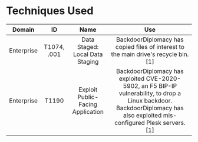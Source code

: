 # Techniques Used

| Domain | ID | Name  | Use |
|:------:|:--:|:-----:|:---:|
|Enterprise|T1074, .001|Data Staged: Local Data Staging|BackdoorDiplomacy has copied files of interest to the main drive's recycle bin.[1]|
Enterprise|T1190|Exploit Public-Facing Application|BackdoorDiplomacy has exploited CVE-2020-5902, an F5 BIP-IP vulnerability, to drop a Linux backdoor. BackdoorDiplomacy has also exploited mis-configured Plesk servers.[1]|
